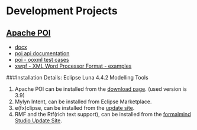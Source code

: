 Development Projects
===

[Apache POI](http://poi.apache.org/overview.html)
---

 * [docx](http://poi.apache.org/document/quick-guide-xwpf.html)
 * [poi api documentation](http://poi.apache.org/apidocs/)
 * [poi - ooxml test cases](http://svn.apache.org/viewvc/poi/trunk/src/ooxml/testcases/org/apache/poi/xwpf/)
 * [xwpf - XML Word Processor Format - examples](http://svn.apache.org/repos/asf/poi/trunk/src/examples/src/org/apache/poi/xwpf/usermodel/)
 
###Installation Details:
Eclipse Luna 4.4.2 Modelling Tools
1. Apache POI can be installed from the [download page](https://poi.apache.org/download.html). (used version is 3.9)
2. Mylyn Intent, can be installed from Eclipse Marketplace.
3. e(fx)clipse, can be installed from the [update site](http://download.eclipse.org/efxclipse/runtime-released/1.1.0/site).
4. RMF and the Rtf(rich text support), can be installed from the [formalmind Studio Update Site](http://update.formalmind.com/essentials).


